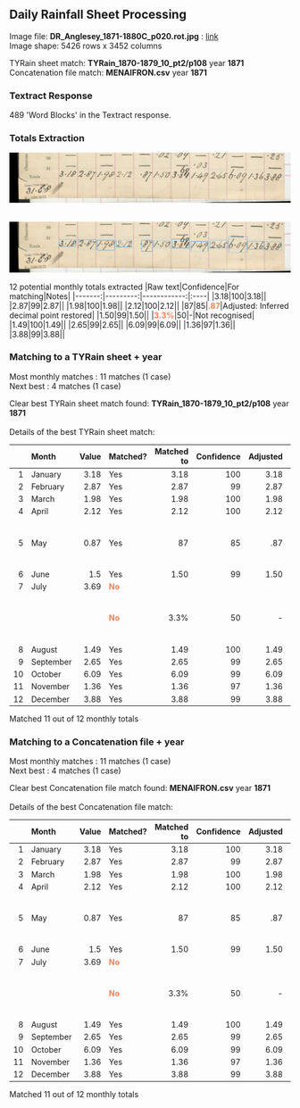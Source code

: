 ## Daily Rainfall Sheet Processing

Image file: **DR_Anglesey_1871-1880C_p020.rot.jpg** : [link](../rotated/DR_Anglesey_1871-1880C_p020.rot.jpg)<br/>Image shape: 5426 rows x 3452 columns

TYRain sheet match: **TYRain_1870-1879_10_pt2/p108** year **1871**<br/>
Concatenation file match: **MENAIFRON.csv** year **1871**

### Textract Response

489 'Word Blocks' in the Textract response.
### Totals Extraction

<img src="../totals_matching/DR_Anglesey_1871-1880C_p020.rot.totals.jpg" width="800" />

&nbsp;<br/>
<img src="../totals_matching/DR_Anglesey_1871-1880C_p020.rot.ext.totals.jpg" width="800" />

12 potential monthly totals extracted
|Raw text|Confidence|For matching|Notes|
|-------:|---------:|------------:|:----|
|3.18|100|3.18||
|2.87|99|2.87||
|1.98|100|1.98||
|2.12|100|2.12||
|87|85|<span style="color: coral;">**.87**</span>|Adjusted: Inferred decimal point restored|
|1.50|99|1.50||
|<span style="color: coral;">**3.3%**</span>|50|-|Not recognised|
|1.49|100|1.49||
|2.65|99|2.65||
|6.09|99|6.09||
|1.36|97|1.36||
|3.88|99|3.88||

### Matching to a TYRain sheet + year

Most monthly matches : 11 matches (1 case)<br/>
Next best : 4 matches (1 case)<br/>


Clear best TYRain sheet match found: **TYRain_1870-1879_10_pt2/p108** year **1871**<br/>
<br/>Details of the best TYRain sheet match:

|   |Month|Value|Matched?|Matched to|Confidence|Adjusted|Notes|
|--:|:----|----:|:-------|---------:|---------:|-------:|:----|
|1|January|3.18|Yes|3.18|100|3.18||
|2|February|2.87|Yes|2.87|99|2.87||
|3|March|1.98|Yes|1.98|100|1.98||
|4|April|2.12|Yes|2.12|100|2.12||
|5|May|0.87|Yes|87|85|.87|Adjusted: Inferred decimal point restored|
|6|June|1.5|Yes|1.50|99|1.50||
|7|July|3.69|<span style="color: coral;">**No**</span>|||||
||||<span style="color: coral;">**No**</span>|3.3%|50|-|Not recognised as a monthly total|
|8|August|1.49|Yes|1.49|100|1.49||
|9|September|2.65|Yes|2.65|99|2.65||
|10|October|6.09|Yes|6.09|99|6.09||
|11|November|1.36|Yes|1.36|97|1.36||
|12|December|3.88|Yes|3.88|99|3.88||

Matched 11 out of 12 monthly totals



### Matching to a Concatenation file + year

Most monthly matches : 11 matches (1 case)<br/>
Next best : 4 matches (1 case)<br/>


Clear best Concatenation file match found: **MENAIFRON.csv** year **1871**<br/>
<br/>Details of the best Concatenation file match:

|   |Month|Value|Matched?|Matched to|Confidence|Adjusted|Notes|
|--:|:----|----:|:-------|---------:|---------:|-------:|:----|
|1|January|3.18|Yes|3.18|100|3.18||
|2|February|2.87|Yes|2.87|99|2.87||
|3|March|1.98|Yes|1.98|100|1.98||
|4|April|2.12|Yes|2.12|100|2.12||
|5|May|0.87|Yes|87|85|.87|Adjusted: Inferred decimal point restored|
|6|June|1.5|Yes|1.50|99|1.50||
|7|July|3.69|<span style="color: coral;">**No**</span>|||||
||||<span style="color: coral;">**No**</span>|3.3%|50|-|Not recognised as a monthly total|
|8|August|1.49|Yes|1.49|100|1.49||
|9|September|2.65|Yes|2.65|99|2.65||
|10|October|6.09|Yes|6.09|99|6.09||
|11|November|1.36|Yes|1.36|97|1.36||
|12|December|3.88|Yes|3.88|99|3.88||

Matched 11 out of 12 monthly totals


